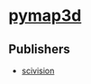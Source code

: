 # [pymap3d](https://pypi.org/project/pymap3d)



## Publishers
- [scivision](https://pypi.org/user/scivision)


